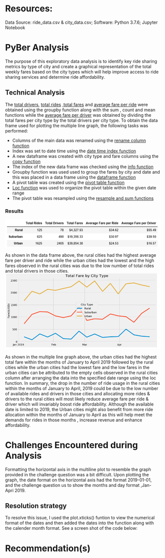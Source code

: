  
# Resources:
Data Source: ride_data.csv & city_data.csv; Software: Python 3.7.6; Jupyter Notebook

# PyBer Analysis
The purpose of this exploratory data analysis is to identify key ride sharing metrics by type of city and create a graphical representation of the total weekly fares based on the city types which will help improve access to ride sharing services and determine ride affordability.
   ## Technical Analysis
  The [total drivers](https://github.com/femolyn1/PyBer_Analysis/commit/11c28c26eec3a73c17ddb678bb1126ff32b5a6c8#diff-8ca64d95e3c20e73e5f0833a72afef24L682-L684), [total rides](https://github.com/femolyn1/PyBer_Analysis/commit/11c28c26eec3a73c17ddb678bb1126ff32b5a6c8#diff-8ca64d95e3c20e73e5f0833a72afef24R656-R658) ,[total fares](https://github.com/femolyn1/PyBer_Analysis/commit/11c28c26eec3a73c17ddb678bb1126ff32b5a6c8#diff-8ca64d95e3c20e73e5f0833a72afef24L631-L632 ) and [average fare per ride](https://github.com/femolyn1/PyBer_Analysis/commit/11c28c26eec3a73c17ddb678bb1126ff32b5a6c8#diff-8ca64d95e3c20e73e5f0833a72afef24R707-R711) were obtained using the groupby function along with the sum , count and mean functions while the [average fare per driver](https://github.com/femolyn1/PyBer_Analysis/commit/11c28c26eec3a73c17ddb678bb1126ff32b5a6c8#diff-8ca64d95e3c20e73e5f0833a72afef24L733-L737 ) was obtained by dividing the total fares per city type by the total drivers per city type. To obtain the data frame used for plotting the multiple line graph, the following tasks was performed:
  * Columns of the main data was renamed using the [rename column function](https://github.com/femolyn1/PyBer_Analysis/blob/master/Images/column_remane.png)
  * Index was set to date time using the [date time index function](https://github.com/femolyn1/PyBer_Analysis/blob/master/Images/Set%20Index%20Function.png)
  * A new dataframe was created with city type and fare columns using the [copy function](https://github.com/femolyn1/PyBer_Analysis/blob/master/Images/Using%20copy%20function.png)
  * The index of the new data frame was checked using the [info function](https://github.com/femolyn1/PyBer_Analysis/blob/master/Images/Info%20function.png)
  * Groupby function was used used to group the fares by city and date and this was placed in a data frame using the [dataframe function](https://github.com/femolyn1/PyBer_Analysis/blob/master/Images/groupby%20function%20for%20multiple%20columns.png)
  * A pivot table was created using the [pivot table function](https://github.com/femolyn1/PyBer_Analysis/blob/master/Images/Pivot%20Data%20frame%20function.png)
  * [Loc function](https://github.com/femolyn1/PyBer_Analysis/blob/master/Images/Using%20loc%20function%20for%20a%20given%20time%20range.png) was used to organize the pivot table within the given date range
  * The pivot table was resampled using the [resample and sum functions](https://github.com/femolyn1/PyBer_Analysis/blob/master/Images/Using%20resampling%20and%20sum%20functions.png)
   
  ### Results
  ![](https://github.com/femolyn1/PyBer_Analysis/blob/master/Images/New%20Data%20frame.PNG)
     
   As shown in the data frame above, the rural cities had the highest average fare per driver and ride while the urban cities had the lowest and the high fares observed in the rural cities was due to the low number of total rides and total drivers in those cities.
   ![](https://github.com/femolyn1/PyBer_Analysis/blob/master/Images/Multiple%20line%20graph.png)
   
   As shown in the multiple line graph above, the urban cities had the highest total fare within the months of January to April 2019 followed by the rural cities while the urban cities had the lowest fare and the low fares in the urban cities can be attributed to the empty cells observed in the rural cities column after arranging the data into the specified date range using the loc function. 
    In summary, the drop in the number of ride usage in the rural cities within the months of January to April, 2019 could be due to the low number of available rides and drivers in those cities and allocating more rides & drivers to the rural cities will most likely reduce average fare per ride & driver which will invariably boost ride affordability. Although the available date is limited to 2019, the Urban cities might also benefit from more ride allocation within the months of January to April as this will help meet the demands for rides in those months , increase revenue and enhance affordability.
  
# Challenges Encountered during Analysis
Formatting the horizontal axis in the multiline plot to resemble the graph provided in the challenge question was a bit difficult. Upon plotting the graph, the date format on the horizontal axis had the format 2019-01-01, and the challenge question us to show the months and day format ,Jan- Apri 2019. 

## Resolution strategy
To resolve this issue, I used the plot.xticks() funtion to view the numerical format of the dates and then added the dates into the function along with the calender month format. See a screen shot of the code below:



# Recommendation(s)



 
 
   
 
  



  

  
  
  
